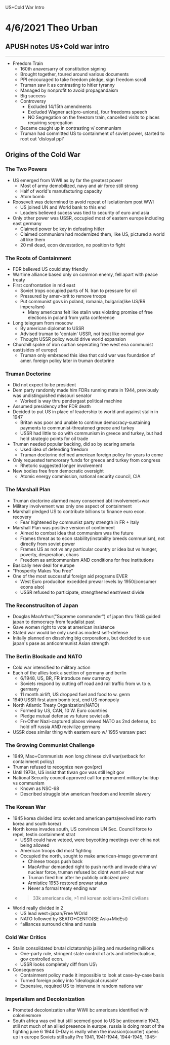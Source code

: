 US+Cold War Intro

# 4/6/2021 Theo Urban
## APUSH notes US+Cold war intro
***
 - Freedom Train
	 - 160th anaversarry of constitution signing
	 - Brought together, toured around various documents
	 - PPl encouraged to take freedom pledge, sign freedom scroll
	 - Truman saw it as contrasting to hitler tyranny
	 - Managed by nonprofit to avoid propagandaism
	 - Big success
	 - Controversy
		 - Excluded 14/15th amendments
		 - Excluded Wagner act(pro-unions), four freedoms speech
		 - NO Segregation on the freezom train, cancelled visits to places requiring segregation
	 - Became caught up in contrasting v/ communism
	 - Truman had committed US to containment of soviet power, started to root out 'disloyal ppl'

## Origins of the Cold War
### The Two Powers
 - US emerged from WWII as by far the greatest power
	 - Most of army demobilized, navy and air force still strong
	 - Half of world's manufacturing capacity
	 - Atom bomb
 - Roosevelt was determined to avoid repeat of isolationism post WWI 
	 - US joined UN and World bank to this end
	 - Leaders believed sucess was tied to security of euro and asia
 - Only other power was USSR, occupied most of eastern europe including east germany
	 - Claimed power bc key in defeating hitler
	 - Claimed communism had modernized them, like US, pictured a world all like them
	 - 20 mil dead, econ devestation, no position to fight

### The Roots of Containment
 - FDR believed US could stay friendly
 - Wartime alliance based only on common enemy, fell apart with peace treaty
 - First confrontation in mid east
	 - Soviet trops occupied parts of N. Iran to pressure for oil
	 - Pressured by amer+brit to remove troops
	 - Put communist govs in poland, romania, bulgaria(like US/BR imperalism)
		 - Many americans felt like stalin was violating promise of free elections in poland from yalta conference
 - Long telegram from moscow
	 - By american diplomat to USSR
	 - Advised truman to 'contain' USSR, not treat like normal gov
	 - Thought USSR policy would drive world expansion
 - Churchill spoke of iron curtian seperating free west ena communist east(sides of europe)
	 - Truman only embraced this idea that cold war was foundation of amer. foreign policy later in truman doctorine

### Truman Doctorine
 - Did not expect to be president
 - Dem party randomly made him FDRs running mate in 1944, previously was undistinguished missouri senator
	 - Worked is way thru pendergast political machine
 - Assumed presidency after FDR death
 - Decided to put US in place of leadership to world and against stalin in 1947
	 - Britan was poor and unable to continue democracy-sustaining payments to communist-threatened greece and turkey
	 - USSR had little to do with communism in greece and turkey, but had held strategic points for oil trade
 - Truman needed popular backing, did so by scaring ameria
	 - Used idea of defending freedom
	 - Truman doctorine defined american foreign policy for years to come
 - Only requested temororary funds for greece and turkey from congress
	 - Rhetoric suggested longer involvement
 - New bodies free from democratic oversight
	 - Atomic energy commission, national security council, CIA

### The Marshall Plan
 - Truman doctorine alarmed many conserned abt involvement+war
 - Military involvement was only one aspect of containment
 - Marshall pledged US to contribute billions to finance euro econ. recovery
	 - Fear hightened by communist party strength in FR + Italy
 - Marshall Plan was positive version of continment
	 - Aimed to combat idea that communism was the future
	 - Frames threat as to econ stability(instability breeds communism), not directly from soviet power
	 - Frames US as not vs any particular country or idea but vs hunger, poverty, desperation, chaos
	 - Freedom as anticommunism AND conditions for free institutions
 - Basically new deal for europe
 - "Prosperity Makes You Free"
 - One of the most successful foreign aid programs EVER
	 - West Euro produciton excedded prewar levels by 1950(consumer econs also)
	 - USSR refused to participate, strengthened east/west divide

### The Reconstruciton of Japan
 - Douglas MacArthur("Supreme commander") of japan thru 1948 guided japan to democracy from feudalist past
 - Gave women right to vote at american insistence
 - Stated war would be only used as modest self-defense
 - Initally planned on dissolving big corporations, but decided to use japan's pase as anticommunist Asian strength

### The Berlin Blockade and NATO
 - Cold war intensified to military action
 - Each of the allies took a section of germany and berlin
	 - 6/1948, US, BR, FR introduce new currency
	 - Soviets respond by cutting off road and rail traffic from w. to e. germany
	 - 11 month airlift, US dropped fuel and food to w. germ
 - 1949 USSR first atom bomb test, end US monopoly
 - North Atlantic Treaty Organization(NATO)
	 - Formed by US, CAN, 10 W. Euro countries
	 - Pledge mutual defense vs future soviet atk
	 - Fr+Other Nazi-captured places viewed NATO as  2nd defense, bc hold off russia AND recivilize germany
 - USSR does similar thing with eastern euro w/ 1955 warsaw pact

### The Growing Communist Challenge
 - 1949, Mao+Communists won long chinese civil war(setback for containment policy)
 - Truman refused to recognize new gov(prc)
 - Until 1970s, US insist that tiwan gov was still legit gov
 - National Security council approved call for permanent military buildup vs communism
	 - Known as NSC-68
	 - Described struggle btw american freedom and kremlin slavery

### The Korean War
 - 1945 korea divided into soviet and american parts(evolved into north korea and south korea)
 - North korea invades south, US convinces UN Sec. Council force to repel, testin containment strat
	 - USSR could have vetoed, were boycotting meetings over china not being allowed
	 - American troops did most fighting
	 - Occupied the north, sought to make american-image government
		 - Chinese troops push back
		 - MacArthur demanded right to push north and invade china w/ nuclear force, truman refused bc didnt want all-out war
		 - Truman fired him after he publicly criticized prez
		 - Armistice 1953 restored prewar status
		 - Never a formal treaty ending war
	 - >33k americans die, >1 mil korean soldiers+2mil civilians
 - World really divided in 2
	 - US lead west+japan/Free WOrld
	 - NATO followed by SEATO+CENTO(SE Asia+MidEst)
	 - ^alliances surround china and russia

### Cold War Critics
 - Stalin consolidated brutal dictatorship jailing and murdering millions
	 - One-party rule, stringent state control of arts and intellectualism, gov controlled econ.
	 - USSR looks completely diff from US\
 - Consequenses 
	 - Containment policy made it impossible to look at case-by-case basis
	 - Turned foreign policy into 'idealogical crusade'
	 - Expensive, required US to intervene in random nations war

### Imperialism and Decolonization
 - Promoted decolonization after WWII bc americans identified with coloniesmore
 - South africa was evil but still seemed good to US bc anticommie
1943, still not much of an allied presence in europe, russia is doing most of the fighting
june 6 1944 D-Day is really when the invasion(counter) opens up in europe
Soviets still salty
Pre 1941, 1941-1944, 1944-1945, 1945-
